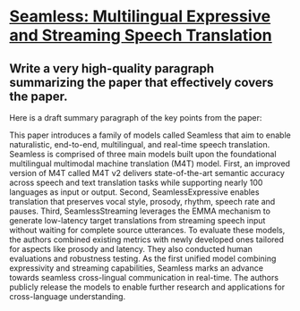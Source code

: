 # [Seamless: Multilingual Expressive and Streaming Speech Translation](https://arxiv.org/abs/2312.05187)

## Write a very high-quality paragraph summarizing the paper that effectively covers the paper.

 Here is a draft summary paragraph of the key points from the paper:

This paper introduces a family of models called Seamless that aim to enable naturalistic, end-to-end, multilingual, and real-time speech translation. Seamless is comprised of three main models built upon the foundational multilingual multimodal machine translation (M4T) model. First, an improved version of M4T called M4T v2 delivers state-of-the-art semantic accuracy across speech and text translation tasks while supporting nearly 100 languages as input or output. Second, SeamlessExpressive enables translation that preserves vocal style, prosody, rhythm, speech rate and pauses. Third, SeamlessStreaming leverages the EMMA mechanism to generate low-latency target translations from streaming speech input without waiting for complete source utterances. To evaluate these models, the authors combined existing metrics with newly developed ones tailored for aspects like prosody and latency. They also conducted human evaluations and robustness testing. As the first unified model combining expressivity and streaming capabilities, Seamless marks an advance towards seamless cross-lingual communication in real-time. The authors publicly release the models to enable further research and applications for cross-language understanding.
